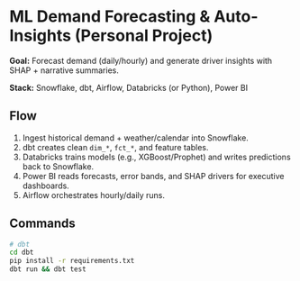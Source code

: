 # ML Demand Forecasting & Auto-Insights (Personal Project)

**Goal:** Forecast demand (daily/hourly) and generate driver insights with SHAP + narrative summaries.

**Stack:** Snowflake, dbt, Airflow, Databricks (or Python), Power BI

## Flow
1. Ingest historical demand + weather/calendar into Snowflake.
2. dbt creates clean `dim_*`, `fct_*`, and feature tables.
3. Databricks trains models (e.g., XGBoost/Prophet) and writes predictions back to Snowflake.
4. Power BI reads forecasts, error bands, and SHAP drivers for executive dashboards.
5. Airflow orchestrates hourly/daily runs.

## Commands
```bash
# dbt
cd dbt
pip install -r requirements.txt
dbt run && dbt test
```
